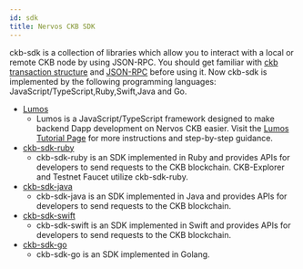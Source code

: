 ```yaml
---
id: sdk
title: Nervos CKB SDK
---
```


ckb-sdk is a collection of libraries which allow you to interact with a local or remote CKB node by using JSON-RPC. You should get familiar with [ckb transaction structure](reference/transaction.md) and [JSON-RPC](https://github.com/nervosnetwork/ckb/tree/develop/rpc) before using it. Now ckb-sdk is implemented by the following programming languages: JavaScript/TypeScript,Ruby,Swift,Java and Go.

* [Lumos](https://github.com/ckb-js/lumos)
    * Lumos is a JavaScript/TypeScript framework designed to make backend Dapp development on Nervos CKB easier. 
    Visit the [Lumos Tutorial Page](https://lumos-website.vercel.app/) for more instructions and step-by-step guidance.
* [ckb-sdk-ruby](https://github.com/nervosnetwork/ckb-sdk-ruby)
    * ckb-sdk-ruby is an SDK implemented in Ruby and provides APIs for developers to send requests to the CKB blockchain. CKB-Explorer and Testnet Faucet utilize ckb-sdk-ruby.
* [ckb-sdk-java](https://github.com/nervosnetwork/ckb-sdk-java)
    * ckb-sdk-java is an SDK implemented in Java and provides APIs for developers to send requests to the CKB blockchain.
* [ckb-sdk-swift](https://github.com/ashchan/ckb-swift-kit)
    * ckb-sdk-swift is an SDK implemented in Swift and provides APIs for developers to send requests to the CKB blockchain.
* [ckb-sdk-go](https://github.com/ququzone/ckb-sdk-go)
    * ckb-sdk-go is an SDK implemented in Golang.
